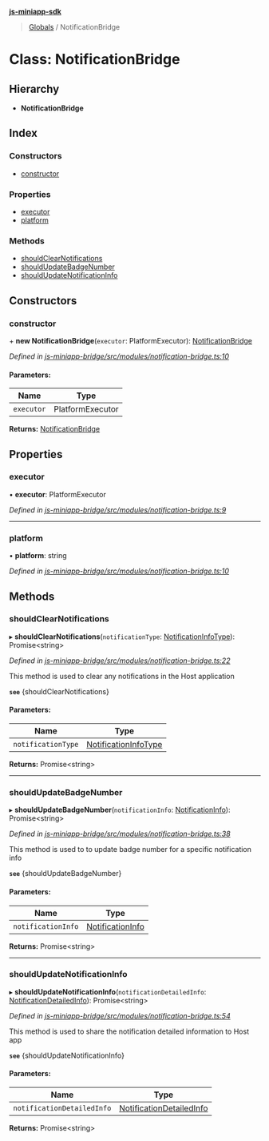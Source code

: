 **[js-miniapp-sdk](../README.md)**

> [Globals](../README.md) / NotificationBridge

# Class: NotificationBridge

## Hierarchy

* **NotificationBridge**

## Index

### Constructors

* [constructor](notificationbridge.md#constructor)

### Properties

* [executor](notificationbridge.md#executor)
* [platform](notificationbridge.md#platform)

### Methods

* [shouldClearNotifications](notificationbridge.md#shouldclearnotifications)
* [shouldUpdateBadgeNumber](notificationbridge.md#shouldupdatebadgenumber)
* [shouldUpdateNotificationInfo](notificationbridge.md#shouldupdatenotificationinfo)

## Constructors

### constructor

\+ **new NotificationBridge**(`executor`: PlatformExecutor): [NotificationBridge](notificationbridge.md)

*Defined in [js-miniapp-bridge/src/modules/notification-bridge.ts:10](https://github.com/rakutentech/js-miniapp/blob/f59f350/js-miniapp-bridge/src/modules/notification-bridge.ts#L10)*

#### Parameters:

Name | Type |
------ | ------ |
`executor` | PlatformExecutor |

**Returns:** [NotificationBridge](notificationbridge.md)

## Properties

### executor

•  **executor**: PlatformExecutor

*Defined in [js-miniapp-bridge/src/modules/notification-bridge.ts:9](https://github.com/rakutentech/js-miniapp/blob/f59f350/js-miniapp-bridge/src/modules/notification-bridge.ts#L9)*

___

### platform

•  **platform**: string

*Defined in [js-miniapp-bridge/src/modules/notification-bridge.ts:10](https://github.com/rakutentech/js-miniapp/blob/f59f350/js-miniapp-bridge/src/modules/notification-bridge.ts#L10)*

## Methods

### shouldClearNotifications

▸ **shouldClearNotifications**(`notificationType`: [NotificationInfoType](../enums/notificationinfotype.md)): Promise\<string>

*Defined in [js-miniapp-bridge/src/modules/notification-bridge.ts:22](https://github.com/rakutentech/js-miniapp/blob/f59f350/js-miniapp-bridge/src/modules/notification-bridge.ts#L22)*

This method is used to clear any notifications in the Host application

**`see`** {shouldClearNotifications}

#### Parameters:

Name | Type |
------ | ------ |
`notificationType` | [NotificationInfoType](../enums/notificationinfotype.md) |

**Returns:** Promise\<string>

___

### shouldUpdateBadgeNumber

▸ **shouldUpdateBadgeNumber**(`notificationInfo`: [NotificationInfo](../interfaces/notificationinfo.md)): Promise\<string>

*Defined in [js-miniapp-bridge/src/modules/notification-bridge.ts:38](https://github.com/rakutentech/js-miniapp/blob/f59f350/js-miniapp-bridge/src/modules/notification-bridge.ts#L38)*

This method is used to to update badge number for a specific notification info

**`see`** {shouldUpdateBadgeNumber}

#### Parameters:

Name | Type |
------ | ------ |
`notificationInfo` | [NotificationInfo](../interfaces/notificationinfo.md) |

**Returns:** Promise\<string>

___

### shouldUpdateNotificationInfo

▸ **shouldUpdateNotificationInfo**(`notificationDetailedInfo`: [NotificationDetailedInfo](../interfaces/notificationdetailedinfo.md)): Promise\<string>

*Defined in [js-miniapp-bridge/src/modules/notification-bridge.ts:54](https://github.com/rakutentech/js-miniapp/blob/f59f350/js-miniapp-bridge/src/modules/notification-bridge.ts#L54)*

This method is used to share the notification detailed information to Host app

**`see`** {shouldUpdateNotificationInfo}

#### Parameters:

Name | Type |
------ | ------ |
`notificationDetailedInfo` | [NotificationDetailedInfo](../interfaces/notificationdetailedinfo.md) |

**Returns:** Promise\<string>
